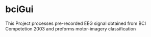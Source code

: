 # bciGui
This Project processes pre-recorded EEG signal obtained from BCI Competetion 2003 and preforms motor-imagery classification
